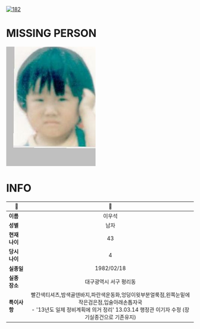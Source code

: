 [![182](https://img.shields.io/badge/%EC%8B%A4%EC%A2%85%EC%8B%A0%EA%B3%A0%EB%8A%94%20%EA%B5%AD%EB%B2%88%EC%97%86%EC%9D%B4-182-blue)](http://safe182.go.kr/index.do)

# MISSING PERSON

<img src="./missing_person.jpg">

# INFO

|🔑|💎|
|--|:--:|
|**이름**|이우석|
|**성별**|남자|
|**현재 나이**|43|
|**당시 나이**|4|
|**실종일**|1982/02/18|
|**실종 장소**|대구광역시 서구 평리동 |
|**특이사항**|빨간색티셔츠,밤색골덴바지,파란색운동화,엉덩이윗부분얼룩점,왼쪽눈밑에작은검은점,입술아래손톱자국</br>- '13년도 일제 정비계획에 의거 정리' 13.03.14 행정관 이기자 수정 (장기실종건으로 기존유지)|
